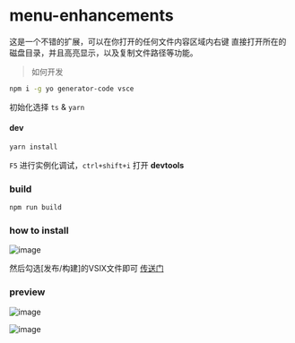 # menu-enhancements

这是一个不错的扩展，可以在你打开的任何文件内容区域内右键 直接打开所在的磁盘目录，并且高亮显示，以及复制文件路径等功能。

> 如何开发

```bash
npm i -g yo generator-code vsce
```

初始化选择 `ts` & `yarn`

#### dev
```bash
yarn install
```

`F5` 进行实例化调试，`ctrl+shift+i` 打开 **devtools**

### build
```bash
npm run build
```

### how to install

![image](https://github.com/rexhang/menu-enhancements/assets/14832793/a351b6a7-e1fe-4624-a6d9-5fc371001ddc)

然后勾选[发布/构建]的VSIX文件即可 [传送门](https://github.com/rexhang/menu-enhancements/releases)

### preview

![image](https://github.com/rexhang/menu-enhancements/assets/14832793/6cf636d3-29e4-4808-9a1c-942fd0053d1d)

![image](https://github.com/rexhang/menu-enhancements/assets/14832793/ac947521-0b04-4009-951a-f1b1e609cd1b)


